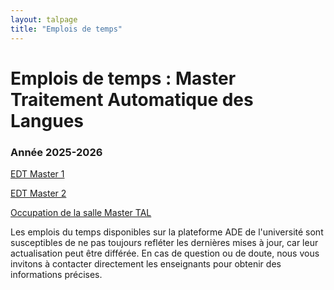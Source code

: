 ```yaml
---
layout: talpage
title: "Emplois de temps"
---
```



<div class="row p-5">
	<div class="col-12">


<h1>Emplois de temps : Master Traitement Automatique des Langues</h1>

<h3>Année 2025-2026</h3>


<a class="btn btn-outline-primary mt-5 mx-5 w-25 font-weight-bold" href="edt-M1TAL.html">EDT Master 1</a>

<a type="button" class="btn btn-outline-success mt-5 mx-5 w-25 font-weight-bold" href="edt-M2TAL.html">EDT Master 2</a>

<a class="btn btn-outline-secondary mt-5 mx-5 w-25 font-weight-bold" href="edt-SalleMasterTAL.html">Occupation de la salle Master TAL</a>

<p class="m-5"> </p>

<p>Les emplois du temps disponibles sur la plateforme ADE de l'université sont susceptibles de ne pas toujours refléter les dernières mises à jour, car leur actualisation peut être différée. En cas de question ou de doute, nous vous invitons à contacter directement les enseignants pour obtenir des informations précises.</p>


</div>

</div>
